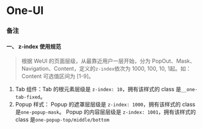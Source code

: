 # One-UI

### 备注
#### 一、 z-index 使用规范
> 根据 WeUI 的页面层级，从最靠近用户一层开始，分为 PopOut、Mask、Navigation、Content，定义的`z-index`依次为 1000, 100, 10, 1起。如： Content 可选值区间为 [1-9]。


1. Tab 组件：Tab 的根元素层级是 `z-index: 10`，拥有该样式的 class 是`__one-tab-fixed`。
2. Popup 样式： Popup 的遮罩层层级是 `z-index: 1000`，拥有该样式的 class 是`one-popup-mask`。 Popup 的内容层层级是 `z-index: 1001`，拥有该样式的 class 是`one-popup-top/middle/bottom`